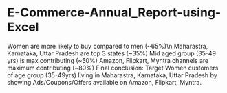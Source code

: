 # E-Commerce-Annual_Report-using-Excel
Women are more likely to buy compared to men (~65%)\n
Maharastra, Karnataka, Uttar Pradesh are top 3 states  (~35%)
Mid aged group (35-49 yrs) is max contributing (~50%)
Amazon, Flipkart, Myntra channels are maximum contributing (~80%)
Final conclusion: Target Women customers of age group (35-49yrs) living in Maharastra, Karnataka, Uttar Pradesh by showing Ads/Coupons/Offers available on Amazon, Flipkart, Myntra.
